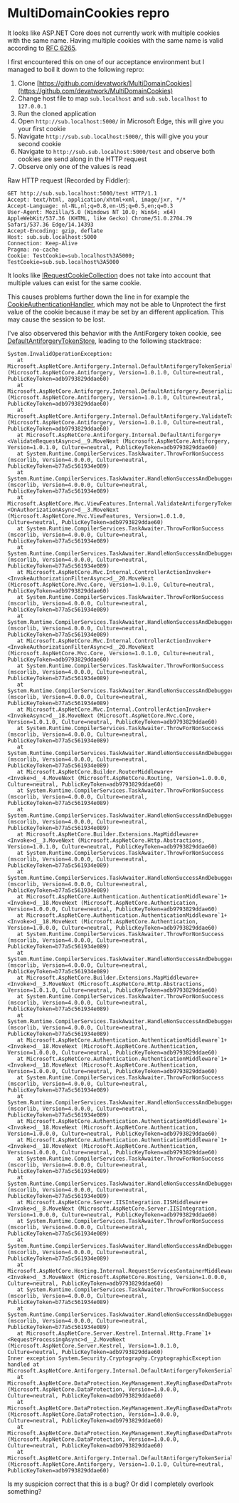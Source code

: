 # MultiDomainCookies repro

It looks like ASP.NET Core does not currently work with multiple cookies with the same name. Having multiple cookies with the same name is valid according to [RFC 6265](https://tools.ietf.org/html/rfc6265#section-4.2.2).

I first encountered this on one of our acceptance environment but I managed to boil it down to the following repro:

1. Clone [https://github.com/devatwork/MultiDomainCookies](https://github.com/devatwork/MultiDomainCookies)
1. Change host file to map `sub.localhost` and `sub.sub.localhost` to `127.0.0.1`
1. Run the cloned application
1. Open `http://sub.localhost:5000/` in Microsoft Edge, this will give you your first cookie
1. Navigate `http://sub.sub.localhost:5000/`, this will give you your second cookie
1. Navigate to `http://sub.sub.localhost:5000/test` and observe both cookies are send along in the HTTP request
1. Observe only one of the values is read

Raw HTTP request (Recorded by Fiddler):

```
GET http://sub.sub.localhost:5000/test HTTP/1.1
Accept: text/html, application/xhtml+xml, image/jxr, */*
Accept-Language: nl-NL,nl;q=0.8,en-US;q=0.5,en;q=0.3
User-Agent: Mozilla/5.0 (Windows NT 10.0; Win64; x64) AppleWebKit/537.36 (KHTML, like Gecko) Chrome/51.0.2704.79 Safari/537.36 Edge/14.14393
Accept-Encoding: gzip, deflate
Host: sub.sub.localhost:5000
Connection: Keep-Alive
Pragma: no-cache
Cookie: TestCookie=sub.localhost%3A5000; TestCookie=sub.sub.localhost%3A5000
```

It looks like [IRequestCookieCollection](https://github.com/aspnet/HttpAbstractions/blob/rel/1.1.0/src/Microsoft.AspNetCore.Http.Features/IRequestCookieCollection.cs) does not take into account that multiple values can exist for the same cookie.

This causes problems further down the line in for example the [CookieAuthenticationHandler](https://github.com/aspnet/Security/blob/rel/1.1.1/src/Microsoft.AspNetCore.Authentication.Cookies/CookieAuthenticationHandler.cs#L75), which may not be able to Unprotect the first value of the cookie because it may be set by an different application. This may cause the session to be lost.

I've also observered this behavior with the AntiForgery token cookie, see [DefaultAntiforgeryTokenStore](https://github.com/aspnet/Antiforgery/blob/2fcb187d7d34e9a0b046c2502c3a8b9b0155db91/src/Microsoft.AspNetCore.Antiforgery/Internal/DefaultAntiforgeryTokenStore.cs#L45), leading to the following stacktrace:

```
System.InvalidOperationException:
   at Microsoft.AspNetCore.Antiforgery.Internal.DefaultAntiforgeryTokenSerializer.Deserialize (Microsoft.AspNetCore.Antiforgery, Version=1.0.1.0, Culture=neutral, PublicKeyToken=adb9793829ddae60)
   at Microsoft.AspNetCore.Antiforgery.Internal.DefaultAntiforgery.DeserializeTokens (Microsoft.AspNetCore.Antiforgery, Version=1.0.1.0, Culture=neutral, PublicKeyToken=adb9793829ddae60)
   at Microsoft.AspNetCore.Antiforgery.Internal.DefaultAntiforgery.ValidateTokens (Microsoft.AspNetCore.Antiforgery, Version=1.0.1.0, Culture=neutral, PublicKeyToken=adb9793829ddae60)
   at Microsoft.AspNetCore.Antiforgery.Internal.DefaultAntiforgery+<ValidateRequestAsync>d__9.MoveNext (Microsoft.AspNetCore.Antiforgery, Version=1.0.1.0, Culture=neutral, PublicKeyToken=adb9793829ddae60)
   at System.Runtime.CompilerServices.TaskAwaiter.ThrowForNonSuccess (mscorlib, Version=4.0.0.0, Culture=neutral, PublicKeyToken=b77a5c561934e089)
   at System.Runtime.CompilerServices.TaskAwaiter.HandleNonSuccessAndDebuggerNotification (mscorlib, Version=4.0.0.0, Culture=neutral, PublicKeyToken=b77a5c561934e089)
   at Microsoft.AspNetCore.Mvc.ViewFeatures.Internal.ValidateAntiforgeryTokenAuthorizationFilter+<OnAuthorizationAsync>d__3.MoveNext (Microsoft.AspNetCore.Mvc.ViewFeatures, Version=1.0.1.0, Culture=neutral, PublicKeyToken=adb9793829ddae60)
   at System.Runtime.CompilerServices.TaskAwaiter.ThrowForNonSuccess (mscorlib, Version=4.0.0.0, Culture=neutral, PublicKeyToken=b77a5c561934e089)
   at System.Runtime.CompilerServices.TaskAwaiter.HandleNonSuccessAndDebuggerNotification (mscorlib, Version=4.0.0.0, Culture=neutral, PublicKeyToken=b77a5c561934e089)
   at Microsoft.AspNetCore.Mvc.Internal.ControllerActionInvoker+<InvokeAuthorizationFilterAsync>d__20.MoveNext (Microsoft.AspNetCore.Mvc.Core, Version=1.0.1.0, Culture=neutral, PublicKeyToken=adb9793829ddae60)
   at System.Runtime.CompilerServices.TaskAwaiter.ThrowForNonSuccess (mscorlib, Version=4.0.0.0, Culture=neutral, PublicKeyToken=b77a5c561934e089)
   at System.Runtime.CompilerServices.TaskAwaiter.HandleNonSuccessAndDebuggerNotification (mscorlib, Version=4.0.0.0, Culture=neutral, PublicKeyToken=b77a5c561934e089)
   at Microsoft.AspNetCore.Mvc.Internal.ControllerActionInvoker+<InvokeAuthorizationFilterAsync>d__20.MoveNext (Microsoft.AspNetCore.Mvc.Core, Version=1.0.1.0, Culture=neutral, PublicKeyToken=adb9793829ddae60)
   at System.Runtime.CompilerServices.TaskAwaiter.ThrowForNonSuccess (mscorlib, Version=4.0.0.0, Culture=neutral, PublicKeyToken=b77a5c561934e089)
   at System.Runtime.CompilerServices.TaskAwaiter.HandleNonSuccessAndDebuggerNotification (mscorlib, Version=4.0.0.0, Culture=neutral, PublicKeyToken=b77a5c561934e089)
   at Microsoft.AspNetCore.Mvc.Internal.ControllerActionInvoker+<InvokeAsync>d__18.MoveNext (Microsoft.AspNetCore.Mvc.Core, Version=1.0.1.0, Culture=neutral, PublicKeyToken=adb9793829ddae60)
   at System.Runtime.CompilerServices.TaskAwaiter.ThrowForNonSuccess (mscorlib, Version=4.0.0.0, Culture=neutral, PublicKeyToken=b77a5c561934e089)
   at System.Runtime.CompilerServices.TaskAwaiter.HandleNonSuccessAndDebuggerNotification (mscorlib, Version=4.0.0.0, Culture=neutral, PublicKeyToken=b77a5c561934e089)
   at Microsoft.AspNetCore.Builder.RouterMiddleware+<Invoke>d__4.MoveNext (Microsoft.AspNetCore.Routing, Version=1.0.0.0, Culture=neutral, PublicKeyToken=adb9793829ddae60)
   at System.Runtime.CompilerServices.TaskAwaiter.ThrowForNonSuccess (mscorlib, Version=4.0.0.0, Culture=neutral, PublicKeyToken=b77a5c561934e089)
   at System.Runtime.CompilerServices.TaskAwaiter.HandleNonSuccessAndDebuggerNotification (mscorlib, Version=4.0.0.0, Culture=neutral, PublicKeyToken=b77a5c561934e089)
   at Microsoft.AspNetCore.Builder.Extensions.MapMiddleware+<Invoke>d__3.MoveNext (Microsoft.AspNetCore.Http.Abstractions, Version=1.0.1.0, Culture=neutral, PublicKeyToken=adb9793829ddae60)
   at System.Runtime.CompilerServices.TaskAwaiter.ThrowForNonSuccess (mscorlib, Version=4.0.0.0, Culture=neutral, PublicKeyToken=b77a5c561934e089)
   at System.Runtime.CompilerServices.TaskAwaiter.HandleNonSuccessAndDebuggerNotification (mscorlib, Version=4.0.0.0, Culture=neutral, PublicKeyToken=b77a5c561934e089)
   at Microsoft.AspNetCore.Authentication.AuthenticationMiddleware`1+<Invoke>d__18.MoveNext (Microsoft.AspNetCore.Authentication, Version=1.0.0.0, Culture=neutral, PublicKeyToken=adb9793829ddae60)
   at Microsoft.AspNetCore.Authentication.AuthenticationMiddleware`1+<Invoke>d__18.MoveNext (Microsoft.AspNetCore.Authentication, Version=1.0.0.0, Culture=neutral, PublicKeyToken=adb9793829ddae60)
   at System.Runtime.CompilerServices.TaskAwaiter.ThrowForNonSuccess (mscorlib, Version=4.0.0.0, Culture=neutral, PublicKeyToken=b77a5c561934e089)
   at System.Runtime.CompilerServices.TaskAwaiter.HandleNonSuccessAndDebuggerNotification (mscorlib, Version=4.0.0.0, Culture=neutral, PublicKeyToken=b77a5c561934e089)
   at Microsoft.AspNetCore.Builder.Extensions.MapMiddleware+<Invoke>d__3.MoveNext (Microsoft.AspNetCore.Http.Abstractions, Version=1.0.1.0, Culture=neutral, PublicKeyToken=adb9793829ddae60)
   at System.Runtime.CompilerServices.TaskAwaiter.ThrowForNonSuccess (mscorlib, Version=4.0.0.0, Culture=neutral, PublicKeyToken=b77a5c561934e089)
   at System.Runtime.CompilerServices.TaskAwaiter.HandleNonSuccessAndDebuggerNotification (mscorlib, Version=4.0.0.0, Culture=neutral, PublicKeyToken=b77a5c561934e089)
   at Microsoft.AspNetCore.Authentication.AuthenticationMiddleware`1+<Invoke>d__18.MoveNext (Microsoft.AspNetCore.Authentication, Version=1.0.0.0, Culture=neutral, PublicKeyToken=adb9793829ddae60)
   at Microsoft.AspNetCore.Authentication.AuthenticationMiddleware`1+<Invoke>d__18.MoveNext (Microsoft.AspNetCore.Authentication, Version=1.0.0.0, Culture=neutral, PublicKeyToken=adb9793829ddae60)
   at System.Runtime.CompilerServices.TaskAwaiter.ThrowForNonSuccess (mscorlib, Version=4.0.0.0, Culture=neutral, PublicKeyToken=b77a5c561934e089)
   at System.Runtime.CompilerServices.TaskAwaiter.HandleNonSuccessAndDebuggerNotification (mscorlib, Version=4.0.0.0, Culture=neutral, PublicKeyToken=b77a5c561934e089)
   at Microsoft.AspNetCore.Authentication.AuthenticationMiddleware`1+<Invoke>d__18.MoveNext (Microsoft.AspNetCore.Authentication, Version=1.0.0.0, Culture=neutral, PublicKeyToken=adb9793829ddae60)
   at Microsoft.AspNetCore.Authentication.AuthenticationMiddleware`1+<Invoke>d__18.MoveNext (Microsoft.AspNetCore.Authentication, Version=1.0.0.0, Culture=neutral, PublicKeyToken=adb9793829ddae60)
   at System.Runtime.CompilerServices.TaskAwaiter.ThrowForNonSuccess (mscorlib, Version=4.0.0.0, Culture=neutral, PublicKeyToken=b77a5c561934e089)
   at System.Runtime.CompilerServices.TaskAwaiter.HandleNonSuccessAndDebuggerNotification (mscorlib, Version=4.0.0.0, Culture=neutral, PublicKeyToken=b77a5c561934e089)
   at Microsoft.AspNetCore.Server.IISIntegration.IISMiddleware+<Invoke>d__8.MoveNext (Microsoft.AspNetCore.Server.IISIntegration, Version=1.0.0.0, Culture=neutral, PublicKeyToken=adb9793829ddae60)
   at System.Runtime.CompilerServices.TaskAwaiter.ThrowForNonSuccess (mscorlib, Version=4.0.0.0, Culture=neutral, PublicKeyToken=b77a5c561934e089)
   at System.Runtime.CompilerServices.TaskAwaiter.HandleNonSuccessAndDebuggerNotification (mscorlib, Version=4.0.0.0, Culture=neutral, PublicKeyToken=b77a5c561934e089)
   at Microsoft.AspNetCore.Hosting.Internal.RequestServicesContainerMiddleware+<Invoke>d__3.MoveNext (Microsoft.AspNetCore.Hosting, Version=1.0.0.0, Culture=neutral, PublicKeyToken=adb9793829ddae60)
   at System.Runtime.CompilerServices.TaskAwaiter.ThrowForNonSuccess (mscorlib, Version=4.0.0.0, Culture=neutral, PublicKeyToken=b77a5c561934e089)
   at System.Runtime.CompilerServices.TaskAwaiter.HandleNonSuccessAndDebuggerNotification (mscorlib, Version=4.0.0.0, Culture=neutral, PublicKeyToken=b77a5c561934e089)
   at Microsoft.AspNetCore.Server.Kestrel.Internal.Http.Frame`1+<RequestProcessingAsync>d__2.MoveNext (Microsoft.AspNetCore.Server.Kestrel, Version=1.0.1.0, Culture=neutral, PublicKeyToken=adb9793829ddae60)
Inner exception System.Security.Cryptography.CryptographicException handled at Microsoft.AspNetCore.Antiforgery.Internal.DefaultAntiforgeryTokenSerializer.Deserialize:
   at Microsoft.AspNetCore.DataProtection.KeyManagement.KeyRingBasedDataProtector.UnprotectCore (Microsoft.AspNetCore.DataProtection, Version=1.0.0.0, Culture=neutral, PublicKeyToken=adb9793829ddae60)
   at Microsoft.AspNetCore.DataProtection.KeyManagement.KeyRingBasedDataProtector.DangerousUnprotect (Microsoft.AspNetCore.DataProtection, Version=1.0.0.0, Culture=neutral, PublicKeyToken=adb9793829ddae60)
   at Microsoft.AspNetCore.DataProtection.KeyManagement.KeyRingBasedDataProtector.Unprotect (Microsoft.AspNetCore.DataProtection, Version=1.0.0.0, Culture=neutral, PublicKeyToken=adb9793829ddae60)
   at Microsoft.AspNetCore.Antiforgery.Internal.DefaultAntiforgeryTokenSerializer.Deserialize (Microsoft.AspNetCore.Antiforgery, Version=1.0.1.0, Culture=neutral, PublicKeyToken=adb9793829ddae60)
```

Is my suspicion correct that this is a bug? Or did I completely overlook something?
